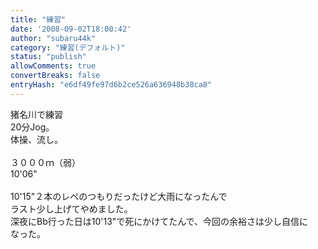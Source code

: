 ```yaml
---
title: "練習"
date: '2008-09-02T18:00:42'
author: "subaru44k"
category: "練習(デフォルト)"
status: "publish"
allowComments: true
convertBreaks: false
entryHash: "e6df49fe97d6b2ce526a636948b38ca8"
---
```

猪名川で練習<br>
20分Jog。<br>
体操、流し。<br>
<br>
３０００ｍ（弱）<br>
10'06"<br>
<br>
10'15"２本のレペのつもりだったけど大雨になったんで<br>
ラスト少し上げてやめました。<br>
深夜にBb行った日は10'13"で死にかけてたんで、今回の余裕さは少し自信に<br>
なった。
